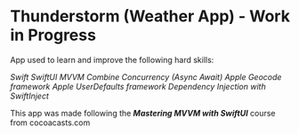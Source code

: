 # Thunderstorm (Weather App) - Work in Progress

App used to learn and improve the following hard skills:

_Swift_
_SwiftUI_ 
_MVVM_
_Combine_
_Concurrency (Async Await)_
_Apple Geocode framework_
_Apple UserDefaults framework_
_Dependency Injection with SwiftInject_

This app was made following the __*Mastering MVVM with SwiftUI*__ course from cocoacasts.com  
